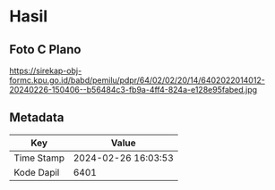 # Hasil

## Foto C Plano

https://sirekap-obj-formc.kpu.go.id/babd/pemilu/pdpr/64/02/02/20/14/6402022014012-20240226-150406--b56484c3-fb9a-4ff4-824a-e128e95fabed.jpg


## Metadata

| Key        | Value               |
| ---------- | ------------------- |
| Time Stamp | 2024-02-26 16:03:53 |
| Kode Dapil | 6401                |




